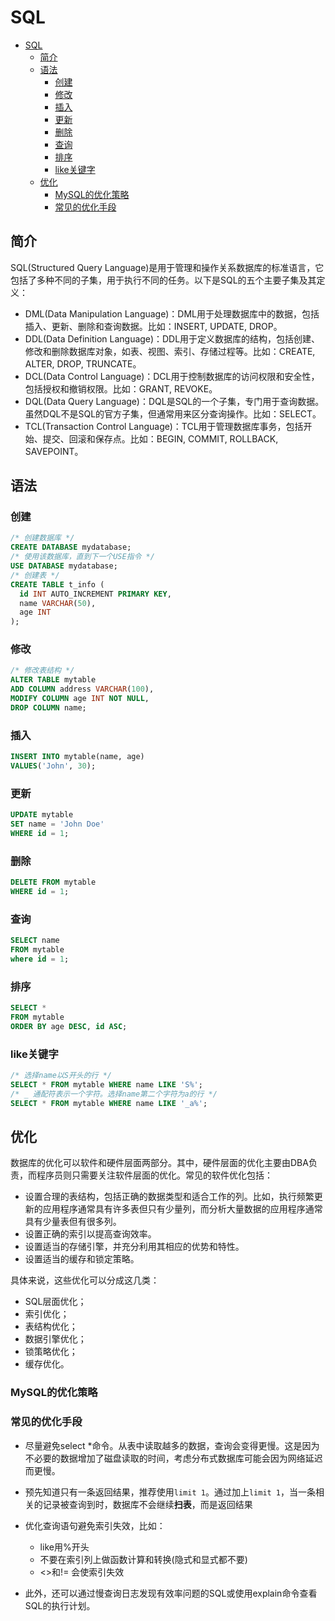 # SQL

- [SQL](#sql)
  - [简介](#简介)
  - [语法](#语法)
    - [创建](#创建)
    - [修改](#修改)
    - [插入](#插入)
    - [更新](#更新)
    - [删除](#删除)
    - [查询](#查询)
    - [排序](#排序)
    - [like关键字](#like关键字)
  - [优化](#优化)
    - [MySQL的优化策略](#mysql的优化策略)
    - [常见的优化手段](#常见的优化手段)

## 简介

SQL(Structured Query Language)是用于管理和操作关系数据库的标准语言，它包括了多种不同的子集，用于执行不同的任务。以下是SQL的五个主要子集及其定义：

- DML(Data Manipulation Language)：DML用于处理数据库中的数据，包括插入、更新、删除和查询数据。比如：INSERT, UPDATE, DROP。
- DDL(Data Definition Language)：DDL用于定义数据库的结构，包括创建、修改和删除数据库对象，如表、视图、索引、存储过程等。比如：CREATE, ALTER, DROP, TRUNCATE。
- DCL(Data Control Language)：DCL用于控制数据库的访问权限和安全性，包括授权和撤销权限。比如：GRANT, REVOKE。
- DQL(Data Query Language)：DQL是SQL的一个子集，专门用于查询数据。虽然DQL不是SQL的官方子集，但通常用来区分查询操作。比如：SELECT。
- TCL(Transaction Control Language)：TCL用于管理数据库事务，包括开始、提交、回滚和保存点。比如：BEGIN, COMMIT, ROLLBACK, SAVEPOINT。

## 语法

### 创建

``` sql
/* 创建数据库 */
CREATE DATABASE mydatabase;
/* 使用该数据库，直到下一个USE指令 */
USE DATABASE mydatabase;
/* 创建表 */
CREATE TABLE t_info (
  id INT AUTO_INCREMENT PRIMARY KEY,
  name VARCHAR(50),
  age INT
);
```

### 修改

``` sql
/* 修改表结构 */
ALTER TABLE mytable
ADD COLUMN address VARCHAR(100),
MODIFY COLUMN age INT NOT NULL,
DROP COLUMN name;
```

### 插入

``` sql
INSERT INTO mytable(name, age)
VALUES('John', 30);
```

### 更新

``` sql
UPDATE mytable
SET name = 'John Doe'
WHERE id = 1;
```

### 删除

``` sql
DELETE FROM mytable
WHERE id = 1;
```

### 查询

``` sql
SELECT name
FROM mytable 
where id = 1;
```

### 排序

``` sql
SELECT *
FROM mytable
ORDER BY age DESC, id ASC;
```

### like关键字

```sql
/* 选择name以S开头的行 */
SELECT * FROM mytable WHERE name LIKE 'S%';
/* _ 通配符表示一个字符。选择name第二个字符为a的行 */
SELECT * FROM mytable WHERE name LIKE '_a%';
```

## 优化

数据库的优化可以软件和硬件层面两部分。其中，硬件层面的优化主要由DBA负责，而程序员则只需要关注软件层面的优化。常见的软件优化包括：

- 设置合理的表结构，包括正确的数据类型和适合工作的列。比如，执行频繁更新的应用程序通常具有许多表但只有少量列，而分析大量数据的应用程序通常具有少量表但有很多列。
- 设置正确的索引以提高查询效率。
- 设置适当的存储引擎，并充分利用其相应的优势和特性。
- 设置适当的缓存和锁定策略。

具体来说，这些优化可以分成这几类：

- SQL层面优化；
- 索引优化；
- 表结构优化；
- 数据引擎优化；
- 锁策略优化；
- 缓存优化。

### MySQL的优化策略

### 常见的优化手段

- 尽量避免select *命令。从表中读取越多的数据，查询会变得更慢。这是因为不必要的数据增加了磁盘读取的时间，考虑分布式数据库可能会因为网络延迟而更慢。

- 预先知道只有一条返回结果，推荐使用`limit 1`。通过加上`limit 1`，当一条相关的记录被查询到时，数据库不会继续**扫表**，而是返回结果

- 优化查询语句避免索引失效，比如：
  - like用%开头
  - 不要在索引列上做函数计算和转换(隐式和显式都不要)
  - <>和!= 会使索引失效

- 此外，还可以通过慢查询日志发现有效率问题的SQL或使用explain命令查看SQL的执行计划。
